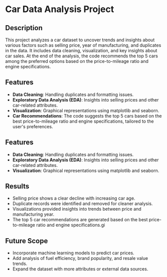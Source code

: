 # Car Data Analysis Project

## Description
This project analyzes a car dataset to uncover trends and insights about various factors such as selling price, year of manufacturing, and duplicates in the data. It includes data cleaning, visualization, and key insights about car sales. At the end of the analysis, the code recommends the top 5 cars among the preferred options based on the price-to-mileage ratio and engine specifications.

## Features
- **Data Cleaning**: Handling duplicates and formatting issues.
- **Exploratory Data Analysis (EDA)**: Insights into selling prices and other car-related attributes.
- **Visualization**: Graphical representations using matplotlib and seaborn.
- **Car Recommendations**: The code suggests the top 5 cars based on the best price-to-mileage ratio and engine specifications, tailored to the user's preferences.


## Features
- **Data Cleaning**: Handling duplicates and formatting issues.
- **Exploratory Data Analysis (EDA)**: Insights into selling prices and other car-related attributes.
- **Visualization**: Graphical representations using matplotlib and seaborn.

## Results
- Selling price shows a clear decline with increasing car age.
- Duplicate records were identified and removed for cleaner analysis.
- Visualizations provided insights into trends between price and manufacturing year.
- The top 5 car recommendations are generated based on the best price-to-mileage ratio and engine specifications.gi

## Future Scope
- Incorporate machine learning models to predict car prices.
- Add analysis of fuel efficiency, brand popularity, and resale value trends.
- Expand the dataset with more attributes or external data sources.

